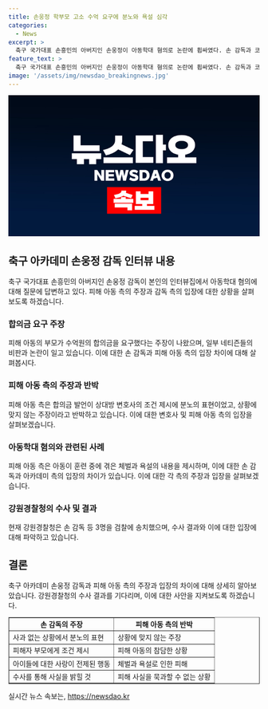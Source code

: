 ```yaml
---
title: 손웅정 학부모 고소 수억 요구에 분노와 욕설 심각
categories:
  - News
excerpt: >
  축구 국가대표 손흥민의 아버지인 손웅정이 아동학대 혐의로 논란에 휩싸였다. 손 감독과 코치진을 고소한 유소년 선수의 부모가 수억 원의 합의금을 요구했다는 주장과 관련해 손 감독은 사과 없음에 분노를 토로했고, 관련된 네티즌들의 논란과 피해 아동 측의 반박이 이어졌다. 피해 아동의 변호사는 합의금 요구는 사과를 받지 못한 상황에서의 분노 표현이라고 주장하며, 피해 아동은 훈련 중에 체벌과 욕설을 당했다고 주장했다. 손 감독은 해당 주장을 부인하고, 강원경찰청은 손 감독과 코치진을 검찰에 송치했다.
feature_text: >
  축구 국가대표 손흥민의 아버지인 손웅정이 아동학대 혐의로 논란에 휩싸였다. 손 감독과 코치진을 고소한 유소년 선수의 부모가 수억 원의 합의금을 요구했다는 주장과 관련해 손 감독은 사과 없음에 분노를 토로했고, 관련된 네티즌들의 논란과 피해 아동 측의 반박이 이어졌다. 피해 아동의 변호사는 합의금 요구는 사과를 받지 못한 상황에서의 분노 표현이라고 주장하며, 피해 아동은 훈련 중에 체벌과 욕설을 당했다고 주장했다. 손 감독은 해당 주장을 부인하고, 강원경찰청은 손 감독과 코치진을 검찰에 송치했다.
image: '/assets/img/newsdao_breakingnews.jpg'
---
```


<p><img src="/assets/img/newsdao_breakingnews.jpg" alt="koreaapp 속보" /></p>

<h2 data-ke-size="size26">축구 아카데미 손웅정 감독 인터뷰 내용</h2>

<p data-ke-size="size16">축구 국가대표 손흥민의 아버지인 손웅정 감독이 본인의 인터뷰집에서 아동학대 혐의에 대해 질문에 답변하고 있다. 피해 아동 측의 주장과 감독 측의 입장에 대한 상황을 살펴보도록 하겠습니다.</p>

<h3><b>합의금 요구 주장</b></h3>

<p data-ke-size="size16">피해 아동의 부모가 수억원의 합의금을 요구했다는 주장이 나왔으며, 일부 네티즌들의 비판과 논란이 일고 있습니다. 이에 대한 손 감독과 피해 아동 측의 입장 차이에 대해 살펴봅시다.</p>

<h3><b>피해 아동 측의 주장과 반박</b></h3>

<p data-ke-size="size16">피해 아동 측은 합의금 발언이 상대방 변호사의 조건 제시에 분노의 표현이었고, 상황에 맞지 않는 주장이라고 반박하고 있습니다. 이에 대한 변호사 및 피해 아동 측의 입장을 살펴보겠습니다.</p>

<h3><b>아동학대 혐의와 관련된 사례</b></h3>

<p data-ke-size="size16">피해 아동 측은 아동이 훈련 중에 겪은 체벌과 욕설의 내용을 제시하며, 이에 대한 손 감독과 아카데미 측의 입장의 차이가 있습니다. 이에 대한 각 측의 주장과 입장을 살펴보겠습니다.</p>

<h3><b>강원경찰청의 수사 및 결과</b></h3>

<p data-ke-size="size16">현재 강원경찰청은 손 감독 등 3명을 검찰에 송치했으며, 수사 결과와 이에 대한 입장에 대해 파악하고 있습니다.</p>

<h2 data-ke-size="size26">결론</h2>

<p data-ke-size="size16">축구 아카데미 손웅정 감독과 피해 아동 측의 주장과 입장의 차이에 대해 상세히 알아보았습니다. 강원경찰청의 수사 결과를 기다리며, 이에 대한 사안을 지켜보도록 하겠습니다.</p>

<table style="width: 100%;" border="1">
<tbody>
<tr>
<td style="text-align: center; height: 17px;"><b>손 감독의 주장</b></td>
<td style="text-align: center; height: 17px;"><b>피해 아동 측의 반박</b></td>
</tr>
<tr>
<td style="text-align: left;">사과 없는 상황에서 분노의 표현</td>
<td style="text-align: left;">상황에 맞지 않는 주장</td>
</tr>
<tr>
<td style="text-align: left;">피해자 부모에게 조건 제시</td>
<td style="text-align: left;">피해 아동의 참담한 상황</td>
</tr>
<tr>
<td style="text-align: left;">아이들에 대한 사랑이 전제된 행동</td>
<td style="text-align: left;">체벌과 욕설로 인한 피해</td>
</tr>
<tr>
<td style="text-align: left;">수사를 통해 사실을 밝힐 것</td>
<td style="text-align: left;">피해 사실을 묵과할 수 없는 상황</td>
</tr>
</tbody>
</table>
실시간 뉴스 속보는, <a href="https://newsdao.kr" rel="dofollow">https://newsdao.kr</a>


